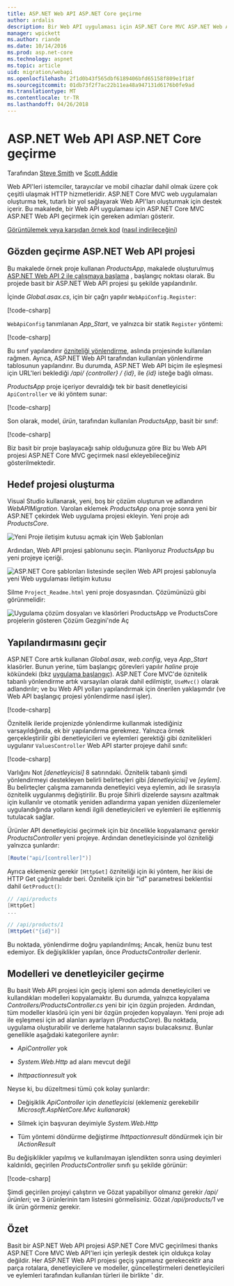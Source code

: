 ```yaml
---
title: ASP.NET Web API ASP.NET Core geçirme
author: ardalis
description: Bir Web API uygulaması için ASP.NET Core MVC ASP.NET Web API geçirmek öğrenin.
manager: wpickett
ms.author: riande
ms.date: 10/14/2016
ms.prod: asp.net-core
ms.technology: aspnet
ms.topic: article
uid: migration/webapi
ms.openlocfilehash: 2f1d0b43f565dbf6189406bfd65158f809e1f18f
ms.sourcegitcommit: 01db73f2f7ac22b11ea48a947131d6176b0fe9ad
ms.translationtype: MT
ms.contentlocale: tr-TR
ms.lasthandoff: 04/26/2018
---
```

# <a name="migrate-from-aspnet-web-api-to-aspnet-core"></a>ASP.NET Web API ASP.NET Core geçirme

Tarafından [Steve Smith](https://ardalis.com/) ve [Scott Addie](https://scottaddie.com)

Web API'leri istemciler, tarayıcılar ve mobil cihazlar dahil olmak üzere çok çeşitli ulaşmak HTTP hizmetleridir. ASP.NET Core MVC web uygulamaları oluşturma tek, tutarlı bir yol sağlayarak Web API'ları oluşturmak için destek içerir. Bu makalede, bir Web API uygulaması için ASP.NET Core MVC ASP.NET Web API geçirmek için gereken adımları gösterir.

[Görüntülemek veya karşıdan örnek kod](https://github.com/aspnet/Docs/tree/master/aspnetcore/migration/webapi/sample) ([nasıl indirileceğini](xref:tutorials/index#how-to-download-a-sample))

## <a name="review-aspnet-web-api-project"></a>Gözden geçirme ASP.NET Web API projesi

Bu makalede örnek proje kullanan *ProductsApp*, makalede oluşturulmuş [ASP.NET Web API 2 ile çalışmaya başlama](/aspnet/web-api/overview/getting-started-with-aspnet-web-api/tutorial-your-first-web-api) , başlangıç noktası olarak. Bu projede basit bir ASP.NET Web API projesi şu şekilde yapılandırılır.

İçinde *Global.asax.cs*, için bir çağrı yapılır `WebApiConfig.Register`:

[!code-csharp[](../migration/webapi/sample/ProductsApp/Global.asax.cs?highlight=14)]

`WebApiConfig` tanımlanan *App_Start*, ve yalnızca bir statik `Register` yöntemi:

[!code-csharp[](../migration/webapi/sample/ProductsApp/App_Start/WebApiConfig.cs?highlight=15,16,17,18,19,20)]


Bu sınıf yapılandırır [özniteliği yönlendirme](https://docs.microsoft.com/aspnet/web-api/overview/web-api-routing-and-actions/attribute-routing-in-web-api-2), aslında projesinde kullanılan rağmen. Ayrıca, ASP.NET Web API tarafından kullanılan yönlendirme tablosunun yapılandırır. Bu durumda, ASP.NET Web API biçim ile eşleşmesi için URL'leri beklediği */api/ {controller} / {id}*, ile *{id}* isteğe bağlı olması.

*ProductsApp* proje içeriyor devraldığı tek bir basit denetleyicisi `ApiController` ve iki yöntem sunar:

[!code-csharp[](../migration/webapi/sample/ProductsApp/Controllers/ProductsController.cs?highlight=19,24)]

Son olarak, model, *ürün*, tarafından kullanılan *ProductsApp*, basit bir sınıf:

[!code-csharp[](webapi/sample/ProductsApp/Models/Product.cs)]

Biz basit bir proje başlayacağı sahip olduğunuza göre Biz bu Web API projesi ASP.NET Core MVC geçirmek nasıl ekleyebileceğiniz gösterilmektedir.

## <a name="create-the-destination-project"></a>Hedef projesi oluşturma

Visual Studio kullanarak, yeni, boş bir çözüm oluşturun ve adlandırın *WebAPIMigration*. Varolan eklemek *ProductsApp* ona proje sonra yeni bir ASP.NET çekirdek Web uygulama projesi ekleyin. Yeni proje adı *ProductsCore*.

![Yeni Proje iletişim kutusu açmak için Web Şablonları](webapi/_static/add-web-project.png)

Ardından, Web API projesi şablonunu seçin. Planlıyoruz *ProductsApp* bu yeni projeye içeriği.

![ASP.NET Core şablonları listesinde seçilen Web API projesi şablonuyla yeni Web uygulaması iletişim kutusu](webapi/_static/aspnet-5-webapi.png)

Silme `Project_Readme.html` yeni proje dosyasından. Çözümünüzü gibi görünmelidir:

![Uygulama çözüm dosyaları ve klasörleri ProductsApp ve ProductsCore projelerin gösteren Çözüm Gezgini'nde Aç](webapi/_static/webapimigration-solution.png)

## <a name="migrate-configuration"></a>Yapılandırmasını geçir

ASP.NET Core artık kullanan *Global.asax*, *web.config*, veya *App_Start* klasörler. Bunun yerine, tüm başlangıç görevleri yapılır *haline* proje kökündeki (bkz [uygulama başlangıç](../fundamentals/startup.md)). ASP.NET Core MVC'de öznitelik tabanlı yönlendirme artık varsayılan olarak dahil edilmiştir, `UseMvc()` olarak adlandırılır; ve bu Web API yolları yapılandırmak için önerilen yaklaşımdır (ve Web API başlangıç projesi yönlendirme nasıl işler).

[!code-csharp[](../migration/webapi/sample/ProductsCore/Startup.cs?highlight=40)]

Öznitelik ileride projenizde yönlendirme kullanmak istediğiniz varsayıldığında, ek bir yapılandırma gerekmez. Yalnızca örnek gerçekleştirilir gibi denetleyicileri ve eylemleri gerektiği gibi öznitelikleri uygulanır `ValuesController` Web API starter projeye dahil sınıfı:

[!code-csharp[](../migration/webapi/sample/ProductsCore/Controllers/ValuesController.cs?highlight=9,13,20,27,33,39)]

Varlığını Not *[denetleyicisi]* 8 satırındaki. Öznitelik tabanlı şimdi yönlendirmeyi destekleyen belirli belirteçleri gibi *[denetleyicisi]* ve *[eylem]*. Bu belirteçler çalışma zamanında denetleyici veya eylemin, adı ile sırasıyla öznitelik uygulanmış değiştirilir. Bu proje Sihirli dizelerde sayısını azaltmak için kullanılır ve otomatik yeniden adlandırma yapan yeniden düzenlemeler uygulandığında yolların kendi ilgili denetleyicileri ve eylemleri ile eşitlenmiş tutulacak sağlar.

Ürünler API denetleyicisi geçirmek için biz öncelikle kopyalamanız gerekir *ProductsController* yeni projeye. Ardından denetleyicisinde yol özniteliği yalnızca şunlardır:

```csharp
[Route("api/[controller]")]
```

Ayrıca eklemeniz gerekir `[HttpGet]` özniteliği için iki yöntem, her ikisi de HTTP Get çağrılmalıdır beri. Öznitelik için bir "id" parametresi beklentisi dahil `GetProduct()`:

```csharp
// /api/products
[HttpGet]
...

// /api/products/1
[HttpGet("{id}")]
```

Bu noktada, yönlendirme doğru yapılandırılmış; Ancak, henüz bunu test edemiyor. Ek değişiklikler yapılan, önce *ProductsController* derlenir.

## <a name="migrate-models-and-controllers"></a>Modelleri ve denetleyiciler geçirme

Bu basit Web API projesi için geçiş işlemi son adımda denetleyicileri ve kullandıkları modelleri kopyalamaktır. Bu durumda, yalnızca kopyalama *Controllers/ProductsController.cs* yeni bir için özgün projeden. Ardından, tüm modeller klasörü için yeni bir özgün projeden kopyalayın. Yeni proje adı ile eşleşmesi için ad alanları ayarlayın (*ProductsCore*).  Bu noktada, uygulama oluşturabilir ve derleme hatalarının sayısı bulacaksınız. Bunlar genellikle aşağıdaki kategorilere ayrılır:

* *ApiController* yok

* *System.Web.Http* ad alanı mevcut değil

* *Ihttpactionresult* yok

Neyse ki, bu düzeltmesi tümü çok kolay şunlardır:

* Değişiklik *ApiController* için *denetleyicisi* (eklemeniz gerekebilir *Microsoft.AspNetCore.Mvc kullanarak*)

* Silmek için başvuran deyimiyle *System.Web.Http*

* Tüm yöntemi döndürme değiştirme *Ihttpactionresult* döndürmek için bir *IActionResult*

Bu değişiklikler yapılmış ve kullanılmayan işlendikten sonra using deyimleri kaldırıldı, geçirilen *ProductsController* sınıfı şu şekilde görünür:

[!code-csharp[](../migration/webapi/sample/ProductsCore/Controllers/ProductsController.cs?highlight=1,2,6,8,9,27)]

Şimdi geçirilen projeyi çalıştırın ve Gözat yapabiliyor olmanız gerekir */api/ürünleri*; ve 3 ürünlerinin tam listesini görmelisiniz. Gözat */api/products/1* ve ilk ürün görmeniz gerekir.

## <a name="summary"></a>Özet

Basit bir ASP.NET Web API projesi ASP.NET Core MVC geçirilmesi thanks ASP.NET Core MVC Web API'leri için yerleşik destek için oldukça kolay değildir. Her ASP.NET Web API projesi geçiş yapmanız gerekecektir ana parça rotalara, denetleyicilere ve modeller, güncelleştirmeleri denetleyicileri ve eylemleri tarafından kullanılan türleri ile birlikte ' dir.
